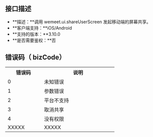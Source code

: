 ## 接口描述
- **描述：**调用 wemeet.ui.shareUserScreen 发起移动端的屏幕共享。
- **客户端支持：**iOS/Android
- **支持的版本：**3.10.0
- **是否需要鉴权：**否


## 错误码（ bizCode）
<table>
   <tr>
      <th width="20%" >错误码</td>
      <th width="40%" >说明</td>
   </tr>
   <tr>
      <td>0</td>
      <td>未知错误</td>
   </tr>
   <tr>
      <td>1</td>
      <td>参数错误</td>
   </tr>
   <tr>
      <td>2</td>
      <td>平台不支持</td>
   </tr>
   <tr>
      <td>3</td>
      <td>取消共享</td>
   </tr>
   <tr>
      <td>4</td>
      <td>没有权限</td>
   </tr>
   <tr>
      <td>XXXXX</td>
      <td>XXXXX</td>
   </tr>
</table>
